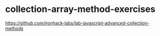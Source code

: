 # collection-array-method-exercises
https://github.com/ironhack-labs/lab-javascript-advanced-collection-methods

